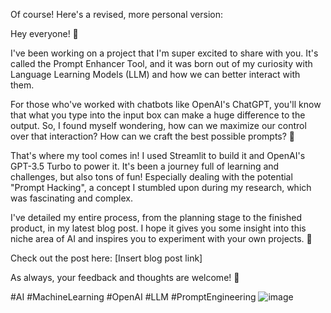 Of course! Here's a revised, more personal version:

Hey everyone! 🙌

I've been working on a project that I'm super excited to share with you. It's called the Prompt Enhancer Tool, and it was born out of my curiosity with Language Learning Models (LLM) and how we can better interact with them. 

For those who've worked with chatbots like OpenAI's ChatGPT, you'll know that what you type into the input box can make a huge difference to the output. So, I found myself wondering, how can we maximize our control over that interaction? How can we craft the best possible prompts? 🤔

That's where my tool comes in! I used Streamlit to build it and OpenAI's GPT-3.5 Turbo to power it. It's been a journey full of learning and challenges, but also tons of fun! Especially dealing with the potential "Prompt Hacking", a concept I stumbled upon during my research, which was fascinating and complex.

I've detailed my entire process, from the planning stage to the finished product, in my latest blog post. I hope it gives you some insight into this niche area of AI and inspires you to experiment with your own projects. 🚀

Check out the post here: [Insert blog post link]

As always, your feedback and thoughts are welcome! 🙏

#AI #MachineLearning #OpenAI #LLM #PromptEngineering
![image](https://github.com/MichaelElHage/PromptEnhancer/assets/13209690/8620cb86-52de-4485-b193-216915163c42)
